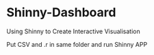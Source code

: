 # Shinny-Dashboard
Using Shinny to Create Interactive Visualisation

Put CSV and .r in same folder and run Shinny APP
